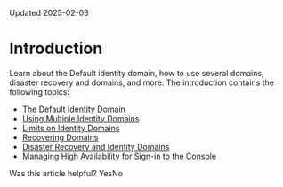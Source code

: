 Updated 2025-02-03
# Introduction
Learn about the Default identity domain, how to use several domains, disaster recovery and domains, and more.
The introduction contains the following topics:
  * [The Default Identity Domain](https://docs.oracle.com/en-us/iaas/Content/Identity/domains/the_default_domain.htm#the_default_domain "Each tenancy includes a Default identity domain in the root compartment.")
  * [Using Multiple Identity Domains](https://docs.oracle.com/en-us/iaas/Content/Identity/domains/multiple-domains.htm#multiple-instances "Create and manage multiple identity domains \(for example, one domain for development and one for production\) each with different identity and security requirements to protect your applications and Oracle Cloud services.")
  * [Limits on Identity Domains](https://docs.oracle.com/en-us/iaas/Content/Identity/domains/limits_on_domains.htm#limits_on_domains "Each identity domain type is associated with a different set of features and object limits.")
  * [Recovering Domains](https://docs.oracle.com/en-us/iaas/Content/Identity/domains/recovering_domains.htm#recovering_domains "Administrators can't recover a deleted identity domain.")
  * [Disaster Recovery and Identity Domains](https://docs.oracle.com/en-us/iaas/Content/Identity/domains/disaster_recovery_and_domains.htm#disaster_recovery_and_domains "A disaster can be any event that puts applications at risk, for example failures caused by natural disasters. In regions with cross-region disaster recovery \(DR\) enabled, identity domains have built-in cross-region DR to minimize data loss. Data for a region is replicated to a nearby region in the event of a disaster. If an entire OCI region becomes unavailable, traffic is routed to the disaster recovery region to speed service recovery and retain as much data as possible. Oracle pairs regions with disaster recovery \(DR\) regions for you.")
  * [Managing High Availability for Sign-in to the Console](https://docs.oracle.com/en-us/iaas/Content/Identity/domains/manage-replicated-regions-identitydomain.htm#iam-high-availability-console-signin "Maximize High Availability for the Console by replicating identity domains in other regions. Replicating identity domains lets users sign in to the Console when the home region is unavailable.")


Was this article helpful?
YesNo

